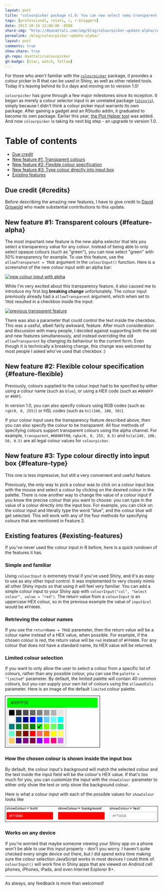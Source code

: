 ```yaml
---
layout: post
title: "colourpicker package v1.0: You can now select semi-transparent colours in R (& more!)"
tags: [professional, rstats, r, r-bloggers]
date: 2017-10-16 12:00:00 -0500
share-img: "http://deanattali.com/img/blog/colourpicker-update-alpha/colourinputnew.PNG"
permalink: /blog/colourpicker-update-alpha/
layout: post
comments: true
show-share: true
gh-repo: daattali/colourpicker
gh-badge: [star, watch, follow]
---
```


For those who aren't familiar with the [`colourpicker`](https://github.com/daattali/colourpicker/) package, it provides a colour picker in R that can be used in Shiny, as well as other related tools. Today it's leaving behind its 0.x days and moving on to version 1.0!

`colourpicker` has gone through a few major milestones since its inception. It began as merely a colour selector input in an unrelated package ([`shinyjs`](https://github.com/daattali/shinyjs/)), simply because I didn't think a colour picker input warrants its own package. After gaining a gadget and an RStudio addin, it graduated to become its own package. Earlier this year, [the Plot Helper tool](http://deanattali.com/blog/plot-colour-helper/) was added. And now `colourpicker` is taking its next big step - an upgrade to version 1.0.

# Table of contents

- [Due credit](#credits)
- [New feature #1: Transparent colours](#feature-alpha)
- [New feature #2: Flexible colour specification](#feature-flexible)
- [New feature #3: Type colour directly into input box](#feature-type)
- [Existing features](#existing-features)

## Due credit {#credits}

Before describing the amazing new features, I have to give credit to [David Griswold](https://twitter.com/DavidGriswoldHH) who made substantial contributions to this update.

## New feature #1: Transparent colours {#feature-alpha}

The most important new feature is the new alpha selector that lets you select a transparency value for any colour. Instead of being able to only select opaque colours (such as "green"), you can now select "green" with 50% transparency for example. To use this feature, use the `allowTransparent = TRUE` argument in the `colourInput()` function. Here is a screenshot of the new colour input with an alpha bar:

[![new colour input with alpha](http://deanattali.com/img/blog/colourpicker-update-alpha/colourinputnew.PNG)](http://deanattali.com/img/blog/colourpicker-update-alpha/colourinputnew.PNG)

While I'm very excited about this transparency feature, it also caused me to introduce my first big **breaking change** unfortunately. The colour input previously already had a `allowTransparent` argument, which when set to `TRUE` resulted in a checkbox inside the input:

[![previous transparent feature](https://raw.githubusercontent.com/daattali/colourpicker/master/inst/img/allowTransparent.png)](https://raw.githubusercontent.com/daattali/colourpicker/master/inst/img/allowTransparent.png)

There was also a parameter that could control the text inside the checkbox. This was a useful, albeit fairly awkward, feature. After much consideration and discussion with many people, I decided against supporting both the old and new features simultaneously, and instead overriding the old `allowTransparent` by changing its behaviour to the current form. Even though it is technically a breaking change, this change was welcomed by most people I asked who've used that checkbox :)

## New feature #2: Flexible colour specification {#feature-flexible}

Previously, colours supplied to the colour input had to be specified by either using a colour name (such as `blue`), or using a HEX code (such as `#0000FF` or `#00F`).

In version 1.0, you can also specify colours using RGB codes (such as `rgb(0, 0, 255)`) or HSL codes (such as `hsl(240, 100, 50)`).

If your colour input uses the transparency feature described above, then you can also specify the colour to be transparent. All four methods of specifying colours support transparent colours using the alpha channel. For example, `transparent`, `#0000FF80`, `rgba(0, 0, 255, 0.5)` and `hsla(240, 100, 50, 0.5)` are all legal colour values for `colourpicker`.

## New feature #3: Type colour directly into input box {#feature-type}

This one is less impressive, but still a very convenient and useful feature.

Previously, the only way to pick a colour was to click on a colour input box with the mouse and select a colour by clicking on the desired colour in the palette. There is now another way to change the value of a colour input if you know the precise colour that you want to choose: you can type in the value of a colour directly into the input box. For example, you can click on the colour input and literally type the word "blue", and the colour blue will get selected. This will work with any of the four methods for specifying colours that are mentioned in Feature 2.

## Existing features {#existing-features}

If you've never used the colour input in R before, here is a quick rundown of the features it has.

### Simple and familiar

Using `colourInput` is extremely trivial if you've used Shiny, and it's as easy to use as any other input control.  It was implemented to very closely mimic all other Shiny inputs so that using it will feel very familiar. You can add a simple colour input to your Shiny app with `colourInput("col", "Select colour", value = "red")`. The return value from a `colourInput` is an uppercase HEX colour, so in the previous example the value of `input$col` would be `#FF0000`.

### Retrieving the colour names

If you use the `returnName = TRUE` parameter, then the return value will be a colour name instead of a HEX value, when possible. For example, if the chosen colour is red, the return value will be `red` instead of `#FF0000`. For any colour that does not have a standard name, its HEX value will be returned.

### Limited colour selection

If you want to only allow the user to select a colour from a specific list of colours, rather than any possible colour, you can use the `palette = "limited"` parameter.  By default, the limited palette will contain 40 common colours, but you can supply your own list of colours using the `allowedCols` parameter. Here is an image of the default `limited` colour palette.

[![limited palette](https://raw.githubusercontent.com/daattali/colourpicker/master/inst/img/limited-palette.png)](https://raw.githubusercontent.com/daattali/colourpicker/master/inst/img/limited-palette.png)

### How the chosen colour is shown inside the input box

By default, the colour input's background will match the selected colour and the text inside the input field will be the colour's HEX value. If that's too much for you, you can customize the input with the `showColour` parameter to either only show the text or only show the background colour.

Here is what a colour input with each of the possible values for `showColour` looks like

[![showColour](https://raw.githubusercontent.com/daattali/colourpicker/master/inst/img/showColour.png)](https://raw.githubusercontent.com/daattali/colourpicker/master/inst/img/showColour.png)

### Works on any device

If you're worried that maybe someone viewing your Shiny app on a phone won't be able to use this input properly - don't you worry. I haven't quite checked every single device out there, but I did spend extra time making sure the colour selection JavaScript works in most devices I could think of. `colourInput()` will work fine in Shiny apps that are viewed on Android cell phones, iPhones, iPads, and even Internet Explorer 8+.

---

As always, any feedback is more than welcomed!
